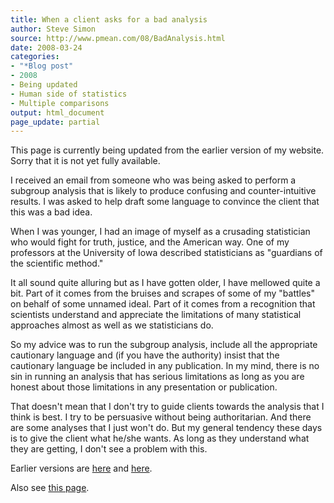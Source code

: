 ```yaml
---
title: When a client asks for a bad analysis
author: Steve Simon
source: http://www.pmean.com/08/BadAnalysis.html
date: 2008-03-24
categories:
- "*Blog post"
- 2008
- Being updated
- Human side of statistics
- Multiple comparisons
output: html_document
page_update: partial
---
```

This page is currently being updated from the earlier version of my website. Sorry that it is not yet fully available.

I received an email from someone who was being asked to perform a
subgroup analysis that is likely to produce confusing and
counter-intuitive results. I was asked to help draft some language to
convince the client that this was a bad idea.

When I was younger, I had an image of myself as a crusading statistician
who would fight for truth, justice, and the American way. One of my
professors at the University of Iowa described statisticians as
"guardians of the scientific method."

It all sound quite alluring but as I have gotten older, I have mellowed
quite a bit. Part of it comes from the bruises and scrapes of some of my
"battles" on behalf of some unnamed ideal. Part of it comes from a
recognition that scientists understand and appreciate the limitations of
many statistical approaches almost as well as we statisticians do.

So my advice was to run the subgroup analysis, include all the
appropriate cautionary language and (if you have the authority) insist
that the cautionary language be included in any publication. In my mind,
there is no sin in running an analysis that has serious limitations as
long as you are honest about those limitations in any presentation or
publication.

That doesn't mean that I don't try to guide clients towards the
analysis that I think is best. I try to be persuasive without being
authoritarian. And there are some analyses that I just won't do. But my
general tendency these days is to give the client what he/she wants. As
long as they understand what they are getting, I don't see a problem
with this.

Earlier versions are [here][sim1] and [here][sim2].

[sim1]: http://www.pmean.com/08/BadAnalysis.html
[sim2]: http://new.pmean.com/bad-analysis/

Also see [this page][sim3].

[sim3]: http://www.pmean.com/08a/BadAnalysis.html
